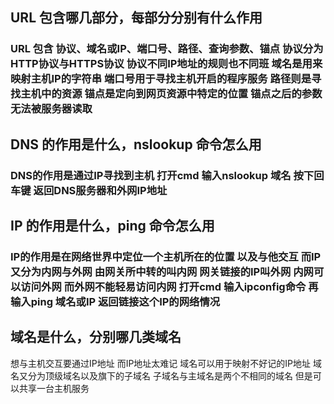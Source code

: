 ## URL 包含哪几部分，每部分分别有什么作用

### URL 包含 协议、域名或IP、端口号、路径、查询参数、锚点 协议分为HTTP协议与HTTPS协议 协议不同IP地址的规则也不同班 域名是用来映射主机IP的字符串 端口号用于寻找主机开启的程序服务 路径则是寻找主机中的资源 锚点是定向到网页资源中特定的位置 锚点之后的参数无法被服务器读取 

## DNS 的作用是什么，nslookup 命令怎么用

### DNS的作用是通过IP寻找到主机 打开cmd 输入nslookup 域名 按下回车键 返回DNS服务器和外网IP地址

## IP 的作用是什么，ping 命令怎么用

### IP的作用是在网络世界中定位一个主机所在的位置 以及与他交互 而IP又分为内网与外网 由网关所中转的叫内网 网关链接的IP叫外网 内网可以访问外网  而外网不能轻易访问内网 打开cmd 输入ipconfig命令  再输入ping 域名或IP 返回链接这个IP的网络情况

## 域名是什么，分别哪几类域名

想与主机交互要通过IP地址  而IP地址太难记 域名可以用于映射不好记的IP地址 域名又分为顶级域名以及旗下的子域名 子域名与主域名是两个不相同的域名 但是可以共享一台主机服务
